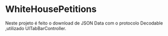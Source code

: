 # WhiteHousePetitions
Neste projeto é feito  o download de JSON Data com o protocolo Decodable ,utilizado UITabBarController.

